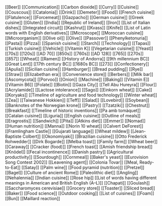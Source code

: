 [[Beer]]
[[Communication]]
[[Carbon dioxide]]
[[Curry]]
[[Cuisine]]
[[Couscous]]
[[Catalonia]]
[[Drink]]
[[Demeter]]
[[Food]]
[[French cuisine]]
[[Flatulence]]
[[Forcemeat]]
[[Gazpacho]]
[[German cuisine]]
[[Greek cuisine]]
[[Gluten]]
[[India]]
[[Republic of Ireland]]
[[Iron]]
[[List of Italian dishes]]
[[Integrated circuit]]
[[Kashrut]]
[[Kvass]]
[[Knife]]
[[List of Latin words with English derivatives]]
[[Microscope]]
[[Moroccan cuisine]]
[[Microorganism]]
[[Olive oil]]
[[Olive]]
[[Passover]]
[[Phenylketonuria]]
[[Pasta]]
[[Pizza]]
[[Spanish cuisine]]
[[Starch]]
[[Technology]]
[[Tapas]]
[[Turkish cuisine]]
[[Vehicle]]
[[Vitamin K]]
[[Vegetarian cuisine]]
[[Yeast]]
[[70s]]
[[120s]]
[[AD 70]]
[[850s]]
[[760s]]
[[AD 128]]
[[765]]
[[270s]]
[[857]]
[[Wheat]]
[[Ramen]]
[[History of Andorra]]
[[9th millennium BC]]
[[Great Lent]]
[[17th century BC]]
[[1680s BC]]
[[273]]
[[Confectionery]]
[[Apulia]]
[[Sicilian cuisine]]
[[Hamburger]]
[[Bread pudding]]
[[Rye]]
[[Straw]]
[[Elizabethan era]]
[[Convenience store]]
[[Berbers]]
[[Milk bar]]
[[Ascomycota]]
[[Porvoo]]
[[Onion]]
[[Machine]]
[[Baking]]
[[Vitamin E]]
[[Vitamin B6]]
[[Folate]]
[[Biotin]]
[[Gaza City]]
[[Tell Abu Hureyra]]
[[Flour]]
[[Acrylamide]]
[[Lactose intolerance]]
[[Sago]]
[[Einkorn wheat]]
[[Cake]]
[[Koryaks]]
[[Timeline of agriculture and food technology]]
[[Winter wheat]]
[[Zea]]
[[Taiwanese Hokkien]]
[[Teff]]
[[Salad]]
[[Lovebird]]
[[Soybean]]
[[Banknotes of the Norwegian krone]]
[[Pastry]]
[[Tzatziki]]
[[Chestnut]]
[[Breakfast]]
[[Timeline of historic inventions]]
[[Pa amb tomàquet]]
[[Catalan cuisine]]
[[Liguria]]
[[English cuisine]]
[[Outline of meals]]
[[Eragrostis]]
[[Sandwich]]
[[Pita]]
[[Atkins diet]]
[[Emmer]]
[[Nomad]]
[[Human nutrition]]
[[Manna]]
[[Norin 10 wheat]]
[[Calvert DeForest]]
[[Framlingham Castle]]
[[Gujarati language]]
[[Wheat mildew]]
[[Jean-Baptiste Colbert]]
[[Okonomiyaki]]
[[Brazilian cuisine]]
[[Otto Frederick Rohwedder]]
[[Dirk Bogarde]]
[[Melba toast]]
[[Family farm]]
[[Wheat beer]]
[[Caraway]]
[[Cracker (food)]]
[[French toast]]
[[Amish friendship bread]]
[[Knödel]]
[[Fecal incontinence]]
[[Danish pastry]]
[[Agricultural productivity]]
[[Sourdough]]
[[Cornmeal]]
[[Baker's yeast]]
[[Eurovision Song Contest 2002]]
[[Leavening agent]]
[[Colonia Tovar]]
[[Meal, Ready-to-Eat]]
[[Satay]]
[[Palm wine]]
[[Food pyramid (nutrition)]]
[[Pretzel]]
[[Bagel]]
[[Culture of ancient Rome]]
[[Paleolithic diet]]
[[Angling]]
[[Nehalennia]]
[[Indian cuisine]]
[[Rose hip]]
[[List of words having different meanings in American and British English (A–L)]]
[[Chapati]]
[[Goulash]]
[[Saccharomyces cerevisiae]]
[[Grocery store]]
[[Toaster]]
[[Sliced bread]]
[[Baker]]
[[Food science]]
[[Outdoor cooking]]
[[List of cuisines]]
[[Foam]]
[[Bun]]
[[Maillard reaction]]

